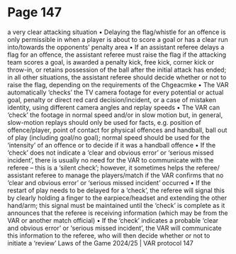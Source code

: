# Page 147

a very clear
attacking situation
• Delaying the flag/whistle for an offence is only permissible in
when a player is about to score a goal or has a clear run
into/towards the opponents’ penalty area
• If an assistant referee delays a flag for an offence, the assistant referee must
raise the flag if the attacking team scores a goal, is awarded a penalty kick,
free kick, corner kick or throw-in, or retains possession of the ball after the
initial attack has ended; in all other situations, the assistant referee should
decide whether or not to raise the flag, depending on the requirements of the
Chgeacmke
• The VAR automatically ‘checks’ the TV camera footage for every potential
or actual goal, penalty or direct red card decision/incident, or a case of
mistaken identity, using different camera angles and replay speeds
• The VAR can ‘check’ the footage in normal speed and/or in slow motion but,
in general, slow-motion replays should only be used for facts, e.g. position of
offence/player, point of contact for physical offences and handball, ball out of
play (including goal/no goal); normal speed should be used for the ‘intensity’
of an offence or to decide if it was a handball offence
• If the ‘check’ does not indicate a ‘clear and obvious error’ or ‘serious missed
incident’, there is usually no need for the VAR to communicate with the
referee – this is a ‘silent check’; however, it sometimes helps the referee/
assistant referee to manage the players/match if the VAR confirms that no
‘clear and obvious error’ or ‘serious missed incident’ occurred
• If the restart of play needs to be delayed for a ‘check’, the referee will signal
this by clearly holding a finger to the earpiece/headset and extending the
other hand/arm; this signal must be maintained until the ‘check’ is complete
as it announces that the referee is receiving information (which may be from
the VAR or another match official)
• If the ‘check’ indicates a probable ‘clear and obvious error’ or ‘serious missed
incident’, the VAR will communicate this information to the referee, who will
then decide whether or not to initiate a ‘review’
Laws of the Game 2024/25 | VAR protocol 147
